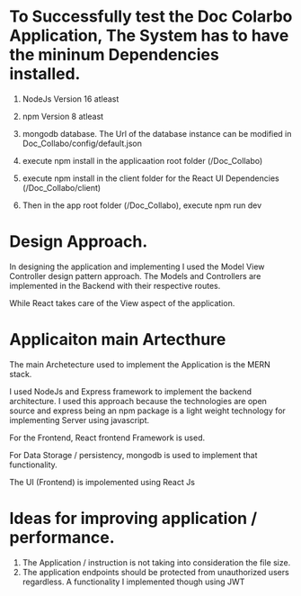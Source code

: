 # To Successfully test the Doc Colarbo Application, The System has to have the mininum Dependencies installed.

1. NodeJs Version 16 atleast
2. npm Version 8 atleast
3. mongodb database. The Url of the database instance can be modified in Doc_Collabo/config/default.json

4. execute npm install in the applicaation root folder (/Doc_Collabo)
5. execute npm install in the client folder for the React UI Dependencies (/Doc_Collabo/client)
6. Then in the app root folder (/Doc_Collabo),
   execute npm run dev

# Design Approach.

In designing the application and implementing I used the Model View Controller design pattern approach.
The Models and Controllers are implemented in the Backend with their respective routes.

While React takes care of the View aspect of the application.

# Applicaiton main Artecthure

The main Archetecture used to implement the Application is the MERN stack.

I used NodeJs and Express framework to implement the backend architecture.
I used this approach because the technologies are open source and express being an npm package is a light weight technology for implementing Server using javascript.

For the Frontend, React frontend Framework is used.

For Data Storage / persistency, mongodb is used to implement that functionality.

The UI (Frontend) is impolemented using React Js

# Ideas for improving application / performance.

1. The Application / instruction is not taking into consideration the file size.
2. The application endpoints should be protected from unauthorized users regardless.
   A functionality I implemented though using JWT
